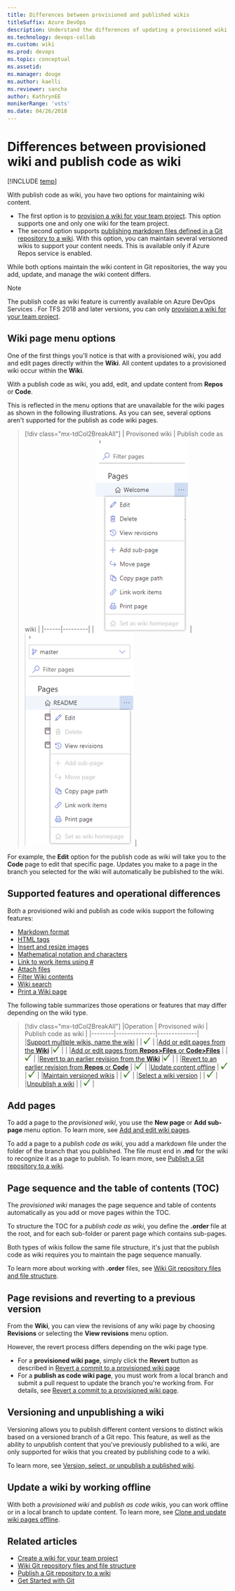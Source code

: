 ```yaml
---
title: Differences between provisioned and published wikis  
titleSuffix: Azure DevOps  
description: Understand the differences of updating a provisioned wiki for a team project versus files you publish from a Git repository in Azure DevOps Services  
ms.technology: devops-collab
ms.custom: wiki
ms.prod: devops
ms.topic: conceptual
ms.assetid:
ms.manager: douge
ms.author: kaelli
ms.reviewer: sancha
author: KathrynEE
monikerRange: 'vsts'
ms.date: 04/26/2018  
---
```



# Differences between provisioned wiki and publish code as wiki 

[!INCLUDE [temp](../../_shared/version-vsts-tfs-2018.md)]

<!--- Supports https://go.microsoft.com/fwlink/?linkid=866310 --> 

With publish code as wiki, you have two options for maintaining wiki content.  
- The first option is to [provision a wiki for your team project](wiki-create-repo.md). This option supports one and only one wiki for the team project. 
- The second option supports [publishing markdown files defined in a Git repository to a wiki](publish-repo-to-wiki.md). With this option, you can maintain several versioned wikis to support your content needs. This is available only if Azure Repos service is enabled.

While both options maintain the wiki content in Git repositories, the way you add, update, and manage the wiki content differs. 

> [!NOTE]  
> The publish code as wiki feature is currently available on Azure DevOps Services . For TFS 2018 and later versions, you can only [provision a wiki for your team project](wiki-create-repo.md).  


## Wiki page menu options

One of the first things you'll notice is that with a provisioned wiki, you add and edit pages directly within the **Wiki**. All content updates to a provisioned wiki occur within the **Wiki**. 

 With a publish code as wiki, you add, edit, and update content from **Repos** or **Code**. 

This is reflected in the menu options that are unavailable for the wiki pages as shown in the following illustrations. As you can see, several options aren't supported for the publish as code wiki pages. 

> [!div class="mx-tdCol2BreakAll"]
> |    Provisoned wiki    | Publish code as wiki |
> |------|---------|
> | ![Provisioned wiki page menu options](_img/wiki/diff-menu-options-provisioned.png) | ![Publish code page menu options](_img/wiki/diff-menu-options.png) |

For example, the **Edit** option for the publish code as wiki will take you to the **Code** page to edit that specific page. Updates you make to a page in the branch you selected for the wiki will automatically be published to the wiki.  

## Supported features and operational differences 

Both a provisioned wiki and publish as code wikis support the following features: 

- [Markdown format](markdown-guidance.md) 
- [HTML tags](markdown-guidance.md#html) 
- [Insert and resize images](markdown-guidance.md#images) 
- [Mathematical notation and characters](markdown-guidance.md#mathematical-notation) 
- [Link to work items using #](markdown-guidance.md#link-work-items) 
- [Attach files](markdown-guidance.md#attach) 
- [Filter Wiki contents](filter-print-wiki.md) 
- [Wiki search](search-wiki.md)  
- [Print a Wiki page](filter-print-wiki.md) 


The following table summarizes those operations or features that may differ depending on the wiki type.  

> [!div class="mx-tdCol2BreakAll"] 
> |Operation |    Provisoned wiki    | Publish code as wiki |
> |--------|--------------|--------------|  
> |[Support multiple wikis, name the wiki](publish-repo-to-wiki.md)  |  | ![ ](_img/checkmark.png) |
> |[Add or edit pages from the **Wiki**](add-edit-wiki.md) |![ ](_img/checkmark.png) |  |
> |[Add or edit pages from **Repos>Files** or **Code>Files**](publish-repo-to-wiki.md) |  |![ ](_img/checkmark.png)  |
> |[Revert to an earlier revision from the **Wiki**](wiki-view-history.md#revert-provision) |![ ](_img/checkmark.png) |  |
> |[Revert to an earlier revision from **Repos** or **Code**](wiki-view-history.md#revert-publish) |  |![ ](_img/checkmark.png)  |
> |[Update content offline](wiki-update-offline.md) | ![ ](_img/checkmark.png) | ![ ](_img/checkmark.png) |
> |[Maintain versioned wikis](#versioning) |  | ![ ](_img/checkmark.png) |
> |[Select a wiki version](wiki-select-unpublish-versions.md) |  | ![ ](_img/checkmark.png) |
> |[Unpublish a wiki](wiki-select-unpublish-versions.md) |  | ![ ](_img/checkmark.png) |



<a id="add-pages"></a>
## Add pages  

To add a page to the *provisioned wiki*, you use the **New page** or **Add sub-page** menu option. To learn more, see [Add and edit wiki pages](add-edit-wiki.md#add-page).

To add a page to a *publish code as wiki*, you add a markdown file under the folder of the branch that you published. The file must end in **.md** for the wiki to recognize it as a page to publish. To learn more, see [Publish a Git repository to a wiki](add-edit-wiki.md#add-page).

<a id="toc"></a>
## Page sequence and the table of contents (TOC) 

The *provisioned wiki* manages the page sequence and table of contents automatically as you add or move pages within the TOC. 

To structure the TOC for a *publish code as wiki*, you define the **.order** file at the root, and for each sub-folder or parent page which contains sub-pages. 

Both types of wikis follow the same file structure, it's just that the publish code as wiki requires you to maintain the page sequence manually. 

To learn more about working with **.order** files, see  [Wiki Git repository files and file structure](wiki-file-structure.md#order-file). 

<a id="revisions"></a>
## Page revisions and reverting to a previous version

From the **Wiki**, you can view the revisions of any wiki page by choosing **Revisions** or selecting the **View revisions** menu option. 

However, the revert process differs depending on the wiki page type.  

- For a **provisioned wiki page**, simply click the **Revert** button as described in [Revert a commit to a provisioned wiki page](wiki-view-history.md#revert-provision)
- For a **publish as code wiki page**, you must work from a local branch and submit a pull request to update the branch you're working from. For details, see [Revert a commit to a provisioned wiki page](wiki-view-history.md#revert-publish). 

<a id="versioning"></a>
## Versioning and unpublishing a wiki

Versioning allows you to publish different content versions to distinct wikis based on a versioned branch of a Git repo. This feature, as well as the ability to unpublish content that you've previously published to a wiki, are only supported for wikis that you created by publishing code to a wiki. 

To learn more, see [Version, select, or unpublish a published wiki](wiki-select-unpublish-versions.md).

## Update a wiki by working offline 

With both a *provisioned wiki* and *publish as code wikis*, you can work offline or in a local branch to update content. To learn more, see [Clone and update wiki pages offline](wiki-update-offline.md).

## Related articles

- [Create a wiki for your team project](./wiki-create-repo.md)
- [Wiki Git repository files and file structure](wiki-file-structure.md)
- [Publish a Git repository to a wiki](publish-repo-to-wiki.md) 
- [Get Started with Git](../../repos/git/gitquickstart.md)

